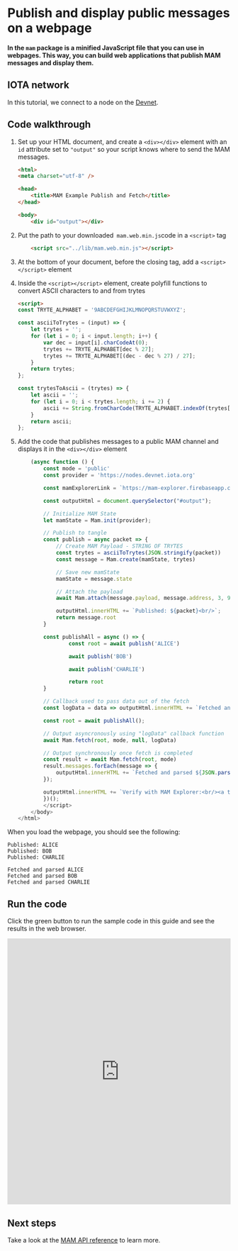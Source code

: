 # Publish and display public messages on a webpage

**In the `mam` package is a minified JavaScript file that you can use in webpages. This way, you can build web applications that publish MAM messages and display them.**

## IOTA network

In this tutorial, we connect to a node on the [Devnet](root://getting-started/0.1/network/iota-networks.md#devnet).

## Code walkthrough

1. Set up your HTML document, and create a `<div></div>` element with an `id` attribute set to `"output"` so your script knows where to send the MAM messages.

    ```html
    <html>
    <meta charset="utf-8" />

    <head>
        <title>MAM Example Publish and Fetch</title>
    </head>

    <body>
        <div id="output"></div>
    ```

2. Put the path to your downloaded` mam.web.min.js`code in a `<script>` tag

    ```html
        <script src="../lib/mam.web.min.js"></script>
    ```

3. At the bottom of your document, before the closing </body> tag, add a `<script></script>` element

4. Inside the `<script></script>` element, create polyfill functions to convert ASCII characters to and from trytes

    ```html
    <script>
    const TRYTE_ALPHABET = '9ABCDEFGHIJKLMNOPQRSTUVWXYZ';

    const asciiToTrytes = (input) => {
        let trytes = '';
        for (let i = 0; i < input.length; i++) {
            var dec = input[i].charCodeAt(0);
            trytes += TRYTE_ALPHABET[dec % 27];
            trytes += TRYTE_ALPHABET[(dec - dec % 27) / 27];
        }
        return trytes;
    };

    const trytesToAscii = (trytes) => {
        let ascii = '';
        for (let i = 0; i < trytes.length; i += 2) {
            ascii += String.fromCharCode(TRYTE_ALPHABET.indexOf(trytes[i]) + TRYTE_ALPHABET.indexOf(trytes[i + 1]) * 27);
        }
        return ascii;
    };
    ```

5. Add the code that publishes messages to a public MAM channel and displays it in the `<div></div>` element

    ```js
        (async function () {
            const mode = 'public'
            const provider = 'https://nodes.devnet.iota.org'

            const mamExplorerLink = `https://mam-explorer.firebaseapp.com/?provider=${encodeURIComponent(provider)}&mode=${mode}&root=`

            const outputHtml = document.querySelector("#output");

            // Initialize MAM State
            let mamState = Mam.init(provider);

            // Publish to tangle
            const publish = async packet => {
                // Create MAM Payload - STRING OF TRYTES
                const trytes = asciiToTrytes(JSON.stringify(packet))
                const message = Mam.create(mamState, trytes)

                // Save new mamState
                mamState = message.state

                // Attach the payload
                await Mam.attach(message.payload, message.address, 3, 9)

                outputHtml.innerHTML += `Published: ${packet}<br/>`;
                return message.root
            }

            const publishAll = async () => {
                    const root = await publish('ALICE')

                    await publish('BOB')

                    await publish('CHARLIE')

                    return root
            }

            // Callback used to pass data out of the fetch
            const logData = data => outputHtml.innerHTML += `Fetched and parsed ${JSON.parse(trytesToAscii(data))}<br/>`;

            const root = await publishAll();

            // Output asyncronously using "logData" callback function
            await Mam.fetch(root, mode, null, logData)

            // Output synchronously once fetch is completed
            const result = await Mam.fetch(root, mode)
            result.messages.forEach(message => {
                outputHtml.innerHTML += `Fetched and parsed ${JSON.parse(trytesToAscii(message))}<br/>`
            });

            outputHtml.innerHTML += `Verify with MAM Explorer:<br/><a target="_blank" href="${mamExplorerLink}${root}">${mamExplorerLink}${root}</a>`;
            })();
            </script>
        </body>
    </html>
    ```

When you load the webpage, you should see the following:

```
Published: ALICE
Published: BOB
Published: CHARLIE

Fetched and parsed ALICE
Fetched and parsed BOB
Fetched and parsed CHARLIE
```

## Run the code

Click the green button to run the sample code in this guide and see the results in the web browser. 

<iframe height="600px" width="100%" src="https://repl.it/@jake91/MAM-webpage?lite=true" scrolling="no" frameborder="no" allowtransparency="true" allowfullscreen="true" sandbox="allow-forms allow-pointer-lock allow-popups allow-same-origin allow-scripts allow-modals"></iframe>

## Next steps

Take a look at the [MAM API reference](../api-reference/mam-api-reference.md) to learn more.
